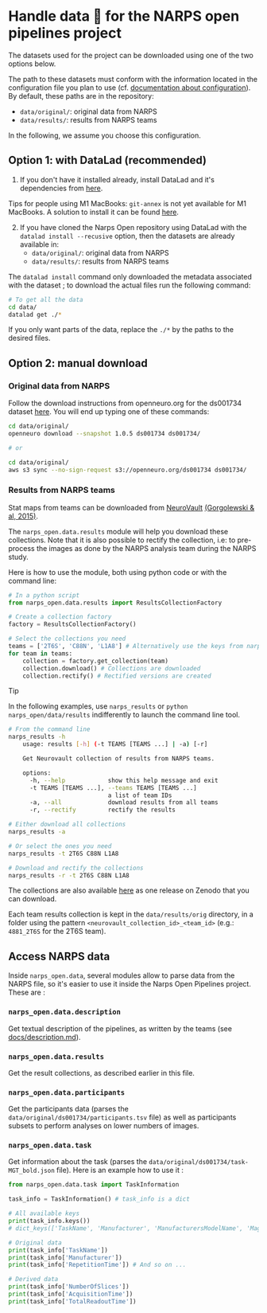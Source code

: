 # Handle data :brain: for the NARPS open pipelines project

The datasets used for the project can be downloaded using one of the two options below.

The path to these datasets must conform with the information located in the configuration file you plan to use (cf. [documentation about configuration](/docs/configuration.md)). By default, these paths are in the repository:
   * `data/original/`: original data from NARPS
   * `data/results/`: results from NARPS teams

In the following, we assume you choose this configuration.

## Option 1: with DataLad (recommended)

1. If you don't have it installed already, install DataLad and it's dependencies from [here](http://handbook.datalad.org/en/latest/intro/installation.html).

Tips for people using M1 MacBooks: `git-annex` is not yet available for M1 MacBooks. A solution to install it can be found [here](https://gist.github.com/Arshitha/45026e56b71ae35446af2239f98dcb4b). 

2. If you have cloned the Narps Open repository using DataLad with the `datalad install --recusive` option, then the datasets are already available in:
   * `data/original/`: original data from NARPS
   * `data/results/`: results from NARPS teams

The `datalad install` command only downloaded the metadata associated with the dataset ; to download the actual files run the following command:

```bash
# To get all the data
cd data/
datalad get ./*
```

If you only want parts of the data, replace the `./*` by the paths to the desired files.

## Option 2: manual download

### Original data from NARPS

Follow the download instructions from openneuro.org for the ds001734 dataset [here](https://openneuro.org/datasets/ds001734/versions/1.0.5/download). You will end up typing one of these commands:

```bash
cd data/original/
openneuro download --snapshot 1.0.5 ds001734 ds001734/

# or

cd data/original/
aws s3 sync --no-sign-request s3://openneuro.org/ds001734 ds001734/
```

### Results from NARPS teams

Stat maps from teams can be downloaded from [NeuroVault](https://www.neurovault.org) [(Gorgolewski & al, 2015)](https://www.frontiersin.org/articles/10.3389/fninf.2015.00008/full).

The `narps_open.data.results` module will help you download these collections. Note that it is also possible to rectify the collection, i.e: to pre-process the images as done by the NARPS analysis team during the NARPS study.

Here is how to use the module, both using python code or with the command line:

```python
# In a python script
from narps_open.data.results import ResultsCollectionFactory

# Create a collection factory
factory = ResultsCollectionFactory()

# Select the collections you need
teams = ['2T6S', 'C88N', 'L1A8'] # Alternatively use the keys from narps_open.pipelines.implemented_pipelines to get all the team ids
for team in teams:
    collection = factory.get_collection(team)
    collection.download() # Collections are downloaded
    collection.rectify() # Rectified versions are created
```

> [!TIP]
> In the following examples, use `narps_results` or `python narps_open/data/results` indifferently to launch the command line tool.

```bash
# From the command line
narps_results -h
    usage: results [-h] (-t TEAMS [TEAMS ...] | -a) [-r]

    Get Neurovault collection of results from NARPS teams.

    options:
      -h, --help            show this help message and exit
      -t TEAMS [TEAMS ...], --teams TEAMS [TEAMS ...]
                            a list of team IDs
      -a, --all             download results from all teams
      -r, --rectify         rectify the results

# Either download all collections
narps_results -a

# Or select the ones you need
narps_results -t 2T6S C88N L1A8

# Download and rectify the collections
narps_results -r -t 2T6S C88N L1A8
```

The collections are also available [here](https://zenodo.org/record/3528329/) as one release on Zenodo that you can download.

Each team results collection is kept in the `data/results/orig` directory, in a folder using the pattern `<neurovault_collection_id>_<team_id>` (e.g.: `4881_2T6S` for the 2T6S team).

## Access NARPS data

Inside `narps_open.data`, several modules allow to parse data from the NARPS file, so it's easier to use it inside the Narps Open Pipelines project. These are :

### `narps_open.data.description`
Get textual description of the pipelines, as written by the teams (see [docs/description.md](/docs/description.md)).

### `narps_open.data.results`
Get the result collections, as described earlier in this file.

### `narps_open.data.participants`
Get the participants data (parses the `data/original/ds001734/participants.tsv` file) as well as participants subsets to perform analyses on lower numbers of images.

### `narps_open.data.task`
Get information about the task (parses the `data/original/ds001734/task-MGT_bold.json` file). Here is an example how to use it :

```python
from narps_open.data.task import TaskInformation

task_info = TaskInformation() # task_info is a dict

# All available keys
print(task_info.keys())
# dict_keys(['TaskName', 'Manufacturer', 'ManufacturersModelName', 'MagneticFieldStrength', 'RepetitionTime', 'EchoTime', 'FlipAngle', 'MultibandAccelerationFactor', 'EffectiveEchoSpacing', 'SliceTiming', 'BandwidthPerPixelPhaseEncode', 'PhaseEncodingDirection', 'TaskDescription', 'CogAtlasID', 'NumberOfSlices', 'AcquisitionTime', 'TotalReadoutTime'])

# Original data
print(task_info['TaskName'])
print(task_info['Manufacturer'])
print(task_info['RepetitionTime']) # And so on ...

# Derived data
print(task_info['NumberOfSlices'])
print(task_info['AcquisitionTime'])
print(task_info['TotalReadoutTime'])
```
